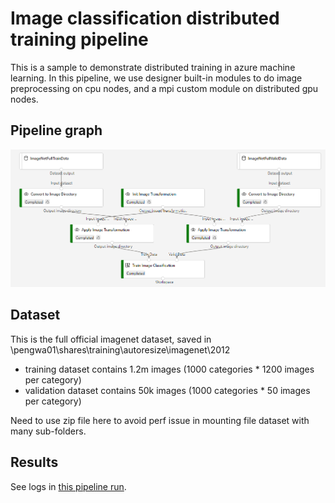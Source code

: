 Image classification distributed training pipeline
=========================================
This is a sample to demonstrate distributed training in azure machine learning. In this pipeline, we use designer built-in modules to do image preprocessing on cpu nodes, and a mpi custom module on distributed gpu nodes.

Pipeline graph
-----------------------------
![Pipeline graph](./image_classification_pipeline.png)

Dataset
-----------------------------
This is the full official imagenet dataset, saved in \\pengwa01\shares\training\autoresize\imagenet\2012

- training dataset contains 1.2m images (1000 categories * 1200 images per category)
- validation dataset contains 50k images (1000 categories * 50 images per category)

Need to use zip file here to avoid perf issue in mounting file dataset with many sub-folders.

Results
-----------------------------
See logs in [this pipeline run](https://ml.azure.com/experiments/id/b67b7e5e-f825-48e2-b879-530c06e0f047/runs/0bb4c726-ac71-4725-8568-ba4609a999ee?wsid=/subscriptions/4aaa645c-5ae2-4ae9-a17a-84b9023bc56a/resourcegroups/itp-pilot-ResGrp/workspaces/itp-pilot&tid=72f988bf-86f1-41af-91ab-2d7cd011db47).
